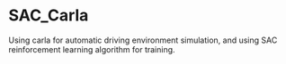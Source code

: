 # SAC_Carla
Using carla for automatic driving environment simulation, and using SAC reinforcement learning algorithm for training.
